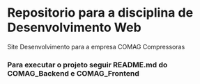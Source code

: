 # Repositorio para a disciplina de Desenvolvimento Web
Site Desenvolvimento para a empresa COMAG Compressoras

### Para executar o projeto seguir README.md do COMAG_Backend e COMAG_Frontend
